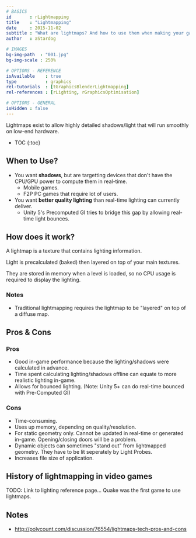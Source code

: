 ```yaml
---
# BASICS
id       : rLightmapping
title    : "Lightmapping"
date     : 2015-11-02
subtitle : "What are lightmaps? And how to use them when making your game."
author   : aStardog

# IMAGES
bg-img-path  : "001.jpg"
bg-img-scale : 250%

# OPTIONS - REFERENCE
isAvailable    : true
type           : graphics
rel-tutorials  : [tGraphicsBlenderLightmapping]
rel-references : [rLighting, rGraphicsOptimisation]

# OPTIONS - GENERAL
isHidden : false
---
```

Lightmaps exist to allow highly detailed shadows/light that will run smoothly on low-end hardware.

* TOC
{:toc}

## When to Use?

* You want **shadows**, but are targetting devices that don't have the CPU/GPU power to compute them in real-time.
  * Mobile games.
  * F2P PC games that require lot of users.
* You want **better quality lighting** than real-time lighting can currently deliver.
  * Unity 5's Precomputed GI tries to bridge this gap by allowing real-time light bounces.

## How does it work?

A lightmap is a texture that contains lighting information.

Light is precalculated (baked) then layered on top of your main textures.

They are stored in memory when a level is loaded, so no CPU usage is required to display the lighting.

### Notes

* Traditional lightmapping requires the lightmap to be "layered" on top of a diffuse map.

## Pros &amp; Cons

### Pros

* Good in-game performance because the lighting/shadows were calculated in advance.
* Time spent calculating lighting/shadows offline can equate to more realistic lighting in-game.
* Allows for bounced lighting. (Note: Unity 5+ can do real-time bounced with Pre-Computed GI)

### Cons

* Time-consuming.
* Uses up memory, depending on quality/resolution.
* For static geometry only. Cannot be updated in real-time or generated in-game. Opening/closing doors will be a problem.
* Dynamic objects can sometimes "stand out" from lightmapped geometry. They have to be lit seperately by Light Probes.
* Increases file size of application.

## History of lightmapping in video games

TODO: Link to lighting reference page...
Quake was the first game to use lightmaps.

## Notes

* http://polycount.com/discussion/76554/lightmaps-tech-pros-and-cons